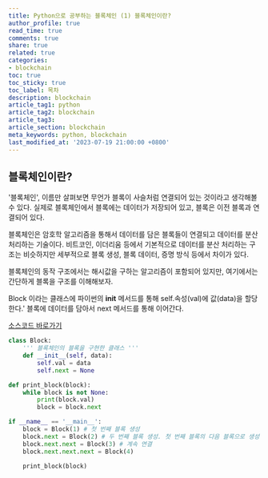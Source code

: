 ```yaml
---
title: Python으로 공부하는 블록체인 (1) 블록체인이란?
author_profile: true
read_time: true
comments: true
share: true
related: true
categories:
- blockchain
toc: true
toc_sticky: true
toc_label: 목차
description: blockchain
article_tag1: python
article_tag2: blockchain
article_tag3: 
article_section: blockchain
meta_keywords: python, blockchain
last_modified_at: '2023-07-19 21:00:00 +0800'
---
```


## 블록체인이란?

'블록체인', 이름만 살펴보면 무언가 블록이 사슬처럼 연결되어 있는 것이라고 생각해볼 수 있다. 실제로 블록체인에서 블록에는 데이터가 저장되어 있고, 블록은 이전 블록과 연결되어 있다.

블록체인은 암호학 알고리즘을 통해서 데이터를 담은 블록들이 연결되고 데이터를 분산 처리하는 기술이다. 비트코인, 이더리움 등에서 기본적으로 데이터를 분산 처리하는 구조는 비슷하지만 세부적으로 블록 생성, 블록 데이터, 증명 방식 등에서 차이가 있다.

블록체인의 동작 구조에서는 해시값을 구하는 알고리즘이 포함되어 있지만, 여기에서는 간단하게 블록을 구조를 이해해보자.

Block 이라는 클래스에 파이썬의 __init__ 메서드를 통해  self.속성(val)에 값(data)을 할당한다.' 블록에 데이터를 담아서 next 메서드를 통해 이어간다.


[소스코드 바로가기](https://github.com/amirer21/python-exam/tree/main/blockChain/simpleChain "소스코드 바로가기")

```py
class Block:
    ''' 블록체인의 블록을 구현한 클래스 '''
    def __init__(self, data):
        self.val = data
        self.next = None

def print_block(block):
    while block is not None:
        print(block.val)
        block = block.next

if __name__ == '__main__':    
    block = Block(1) # 첫 번째 블록 생성
    block.next = Block(2) # 두 번째 블록 생성. 첫 번째 블록의 다음 블록으로 생성
    block.next.next = Block(3) # 계속 연결
    block.next.next.next = Block(4)

    print_block(block)
```

